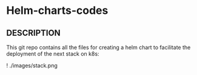 # Helm-charts-codes

## DESCRIPTION

This git repo contains all the files for creating a helm chart to facilitate the deployment of the next stack on k8s:

! ./images/stack.png